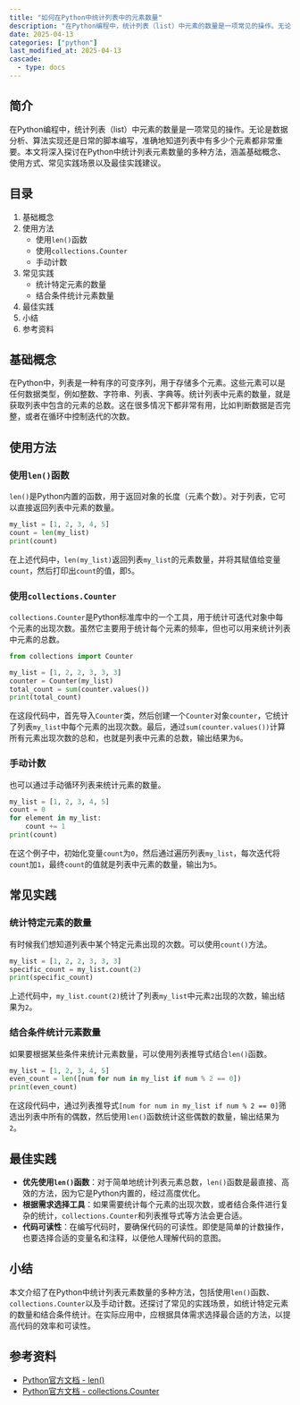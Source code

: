 ```yaml
---
title: "如何在Python中统计列表中的元素数量"
description: "在Python编程中，统计列表（list）中元素的数量是一项常见的操作。无论是数据分析、算法实现还是日常的脚本编写，准确地知道列表中有多少个元素都非常重要。本文将深入探讨在Python中统计列表元素数量的多种方法，涵盖基础概念、使用方式、常见实践场景以及最佳实践建议。"
date: 2025-04-13
categories: ["python"]
last_modified_at: 2025-04-13
cascade:
  - type: docs
---
```



## 简介
在Python编程中，统计列表（list）中元素的数量是一项常见的操作。无论是数据分析、算法实现还是日常的脚本编写，准确地知道列表中有多少个元素都非常重要。本文将深入探讨在Python中统计列表元素数量的多种方法，涵盖基础概念、使用方式、常见实践场景以及最佳实践建议。

<!-- more -->
## 目录
1. 基础概念
2. 使用方法
    - 使用`len()`函数
    - 使用`collections.Counter`
    - 手动计数
3. 常见实践
    - 统计特定元素的数量
    - 结合条件统计元素数量
4. 最佳实践
5. 小结
6. 参考资料

## 基础概念
在Python中，列表是一种有序的可变序列，用于存储多个元素。这些元素可以是任何数据类型，例如整数、字符串、列表、字典等。统计列表中元素的数量，就是获取列表中包含的元素的总数。这在很多情况下都非常有用，比如判断数据是否完整，或者在循环中控制迭代的次数。

## 使用方法

### 使用`len()`函数
`len()`是Python内置的函数，用于返回对象的长度（元素个数）。对于列表，它可以直接返回列表中元素的数量。

```python
my_list = [1, 2, 3, 4, 5]
count = len(my_list)
print(count)  
```

在上述代码中，`len(my_list)`返回列表`my_list`的元素数量，并将其赋值给变量`count`，然后打印出`count`的值，即`5`。

### 使用`collections.Counter`
`collections.Counter`是Python标准库中的一个工具，用于统计可迭代对象中每个元素的出现次数。虽然它主要用于统计每个元素的频率，但也可以用来统计列表中元素的总数。

```python
from collections import Counter

my_list = [1, 2, 2, 3, 3, 3]
counter = Counter(my_list)
total_count = sum(counter.values())
print(total_count)  
```

在这段代码中，首先导入`Counter`类，然后创建一个`Counter`对象`counter`，它统计了列表`my_list`中每个元素的出现次数。最后，通过`sum(counter.values())`计算所有元素出现次数的总和，也就是列表中元素的总数，输出结果为`6`。

### 手动计数
也可以通过手动循环列表来统计元素的数量。

```python
my_list = [1, 2, 3, 4, 5]
count = 0
for element in my_list:
    count += 1
print(count)  
```

在这个例子中，初始化变量`count`为`0`，然后通过遍历列表`my_list`，每次迭代将`count`加`1`，最终`count`的值就是列表中元素的数量，输出为`5`。

## 常见实践

### 统计特定元素的数量
有时候我们想知道列表中某个特定元素出现的次数。可以使用`count()`方法。

```python
my_list = [1, 2, 2, 3, 3, 3]
specific_count = my_list.count(2)
print(specific_count)  
```

上述代码中，`my_list.count(2)`统计了列表`my_list`中元素`2`出现的次数，输出结果为`2`。

### 结合条件统计元素数量
如果要根据某些条件来统计元素数量，可以使用列表推导式结合`len()`函数。

```python
my_list = [1, 2, 3, 4, 5]
even_count = len([num for num in my_list if num % 2 == 0])
print(even_count)  
```

在这段代码中，通过列表推导式`[num for num in my_list if num % 2 == 0]`筛选出列表中所有的偶数，然后使用`len()`函数统计这些偶数的数量，输出结果为`2`。

## 最佳实践
- **优先使用`len()`函数**：对于简单地统计列表元素总数，`len()`函数是最直接、高效的方法，因为它是Python内置的，经过高度优化。
- **根据需求选择工具**：如果需要统计每个元素的出现次数，或者结合条件进行复杂的统计，`collections.Counter`和列表推导式等方法会更合适。
- **代码可读性**：在编写代码时，要确保代码的可读性。即使是简单的计数操作，也要选择合适的变量名和注释，以便他人理解代码的意图。

## 小结
本文介绍了在Python中统计列表元素数量的多种方法，包括使用`len()`函数、`collections.Counter`以及手动计数。还探讨了常见的实践场景，如统计特定元素的数量和结合条件统计。在实际应用中，应根据具体需求选择最合适的方法，以提高代码的效率和可读性。

## 参考资料
- [Python官方文档 - len()](https://docs.python.org/3/library/functions.html#len)
- [Python官方文档 - collections.Counter](https://docs.python.org/3/library/collections.html#collections.Counter)